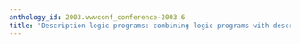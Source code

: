 ```yaml
---
anthology_id: 2003.wwwconf_conference-2003.6
title: 'Description logic programs: combining logic programs with description logic'
---
```

